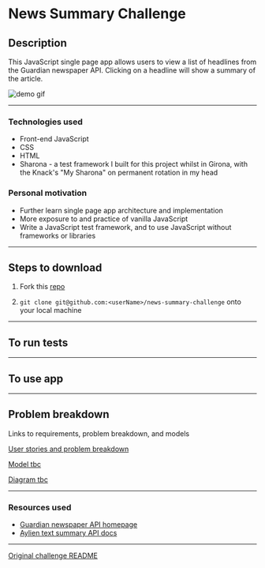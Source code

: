 News Summary Challenge
======================

## Description

This JavaScript single page app allows users to view a list of headlines from the Guardian newspaper API. Clicking on a headline will show a summary of the article.

![demo gif]()

------

### Technologies used

- Front-end JavaScript
- CSS
- HTML
- Sharona - a test framework I built for this project whilst in Girona, with the Knack's "My Sharona" on permanent rotation in my head


### Personal motivation

- Further learn single page app architecture and implementation
- More exposure to and practice of vanilla JavaScript
- Write a JavaScript test framework, and to use JavaScript without frameworks or libraries

------

## Steps to download

1. Fork this [repo](https://github.com/mattTea/news-summary-challenge)

2. `git clone git@github.com:<userName>/news-summary-challenge` onto your local machine

------

## To run tests

<!-- After forking and cloning repo, open the path to `SpecRunner.html` in your browser.
Click `ok` to any tests that prompt alerts. -->

------

## To use app

<!-- Copy the path to `index.html` into your browser, and start adding scores -->

------

## Problem breakdown

Links to requirements, problem breakdown, and models

[User stories and problem breakdown](https://github.com/mattTea/news-summary-challenge/blob/master/problem/problem-breakdown.md)

[Model tbc]()

[Diagram tbc]()

------

### Resources used

* [Guardian newspaper API homepage](http://open-platform.theguardian.com/documentation/)
* [Aylien text summary API docs](http://docs.aylien.com/docs/summarize)

------

[Original challenge README](https://github.com/makersacademy/news-summary-challenge/blob/master/README.md)